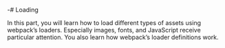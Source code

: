 -# Loading

In this part, you will learn how to load different types of assets using webpack’s loaders. Especially images, fonts, and JavaScript receive particular attention. You also learn how webpack’s loader definitions work.
